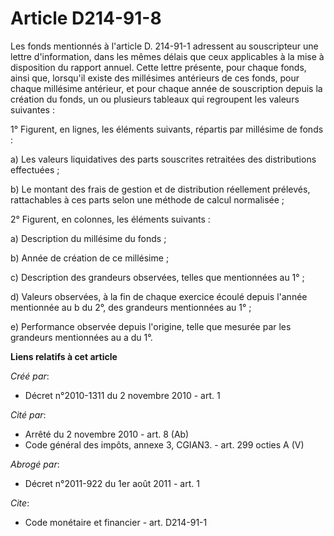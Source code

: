 # Article D214-91-8

Les fonds mentionnés à l'article D. 214-91-1 adressent au souscripteur une lettre d'information, dans les mêmes délais que
ceux applicables à la mise à disposition du rapport annuel. Cette lettre présente, pour chaque fonds, ainsi que, lorsqu'il
existe des millésimes antérieurs de ces fonds, pour chaque millésime antérieur, et pour chaque année de souscription depuis
la création du fonds, un ou plusieurs tableaux qui regroupent les valeurs suivantes : 

1° Figurent, en lignes, les éléments suivants, répartis par millésime de fonds : 

a) Les valeurs liquidatives des parts souscrites retraitées des distributions effectuées ; 

b) Le montant des frais de gestion et de distribution réellement prélevés, rattachables à ces parts selon une méthode de
calcul normalisée ; 

2° Figurent, en colonnes, les éléments suivants : 

a) Description du millésime du fonds ; 

b) Année de création de ce millésime ; 

c) Description des grandeurs observées, telles que mentionnées au 1° ; 

d) Valeurs observées, à la fin de chaque exercice écoulé depuis l'année mentionnée au b du 2°, des grandeurs mentionnées au
1° ; 

e) Performance observée depuis l'origine, telle que mesurée par les grandeurs mentionnées au a du 1°.

**Liens relatifs à cet article**

_Créé par_:

  - Décret n°2010-1311 du 2 novembre 2010 - art. 1

_Cité par_:

  - Arrêté du 2 novembre 2010 - art. 8 (Ab)
  - Code général des impôts, annexe 3, CGIAN3. - art. 299 octies A (V)

_Abrogé par_:

  - Décret n°2011-922 du 1er août 2011 - art. 1

_Cite_:

  - Code monétaire et financier - art. D214-91-1
